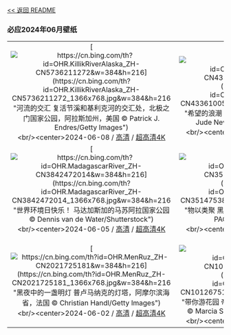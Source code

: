 [<< 返回 README](../../README.md)
### 必应2024年06月壁纸
||||
|:---:|:---:|:---:|
|[![https://cn.bing.com/th?id=OHR.KillikRiverAlaska_ZH-CN5736211272&w=384&h=216](https://cn.bing.com/th?id=OHR.KillikRiverAlaska_ZH-CN5736211272_1366x768.jpg&w=384&h=216 "河流的交汇&#10;复活节溪和基利克河的交汇处，北极之门国家公园，阿拉斯加州，美国&#10;© Patrick J. Endres/Getty Images")](https://cn.bing.com/search?q=%e5%8c%97%e6%9e%81%e4%b9%8b%e9%97%a8%e5%9b%bd%e5%ae%b6%e5%85%ac%e5%9b%ad&form=hpcapt&mkt=zh-cn&filters=HpDate:"20240607_1600")<br/><center>2024-06-08 / [高清](https://cn.bing.com/th?id=OHR.KillikRiverAlaska_ZH-CN5736211272_1920x1200.jpg&w=1920&h=1200) / [超高清4K](https://cn.bing.com/th?id=OHR.KillikRiverAlaska_ZH-CN5736211272_UHD.jpg&w=3840&h=2160)<center/>|[![https://cn.bing.com/th?id=OHR.HumpbackFamily_ZH-CN4336100531&w=384&h=216](https://cn.bing.com/th?id=OHR.HumpbackFamily_ZH-CN4336100531_1366x768.jpg&w=384&h=216 "希望的浪潮&#10;座头鲸家族，荷兰港，阿拉斯加州&#10;© Jude Newkirk/Amazing Aerial Agency")](https://cn.bing.com/search?q=%e4%b8%96%e7%95%8c%e6%b5%b7%e6%b4%8b%e6%97%a5&form=hpcapt&mkt=zh-cn&filters=HpDate:"20240606_1600")<br/><center>2024-06-07 / [高清](https://cn.bing.com/th?id=OHR.HumpbackFamily_ZH-CN4336100531_1920x1200.jpg&w=1920&h=1200) / [超高清4K](https://cn.bing.com/th?id=OHR.HumpbackFamily_ZH-CN4336100531_UHD.jpg&w=3840&h=2160)<center/>|[![https://cn.bing.com/th?id=OHR.CamargueFlamingos_ZH-CN4176922228&w=384&h=216](https://cn.bing.com/th?id=OHR.CamargueFlamingos_ZH-CN4176922228_1366x768.jpg&w=384&h=216 "有趣的野生动物!&#10;蓬德高鸟类公园的大红鹳，卡玛格，法国&#10;© Yann Guichaoua-Photos/Getty Images")](https://cn.bing.com/search?q=%e5%a4%a7%e7%ba%a2%e9%b9%b3&form=hpcapt&mkt=zh-cn&filters=HpDate:"20240605_1600")<br/><center>2024-06-06 / [高清](https://cn.bing.com/th?id=OHR.CamargueFlamingos_ZH-CN4176922228_1920x1200.jpg&w=1920&h=1200) / [超高清4K](https://cn.bing.com/th?id=OHR.CamargueFlamingos_ZH-CN4176922228_UHD.jpg&w=3840&h=2160)<center/>|
|[![https://cn.bing.com/th?id=OHR.MadagascarRiver_ZH-CN3842472014&w=384&h=216](https://cn.bing.com/th?id=OHR.MadagascarRiver_ZH-CN3842472014_1366x768.jpg&w=384&h=216 "世界环境日快乐！&#10;马达加斯加的马苏阿拉国家公园&#10;© Dennis van de Water/Shutterstock")](https://cn.bing.com/search?q=%e4%b8%96%e7%95%8c%e7%8e%af%e5%a2%83%e6%97%a5&form=hpcapt&mkt=zh-cn&filters=HpDate:"20240604_1600")<br/><center>2024-06-05 / [高清](https://cn.bing.com/th?id=OHR.MadagascarRiver_ZH-CN3842472014_1920x1200.jpg&w=1920&h=1200) / [超高清4K](https://cn.bing.com/th?id=OHR.MadagascarRiver_ZH-CN3842472014_UHD.jpg&w=3840&h=2160)<center/>|[![https://cn.bing.com/th?id=OHR.ChestnutBeeEater_ZH-CN3514753872&w=384&h=216](https://cn.bing.com/th?id=OHR.ChestnutBeeEater_ZH-CN3514753872_1366x768.jpg&w=384&h=216 "物以类聚&#10;黑胸蜂虎，巴迪亚国家公园，尼泊尔&#10;© PACO COMO/Shutterstock")](https://cn.bing.com/search?q=%e9%bb%91%e8%83%b8%e8%9c%82%e8%99%8e&form=hpcapt&mkt=zh-cn&filters=HpDate:"20240603_1600")<br/><center>2024-06-04 / [高清](https://cn.bing.com/th?id=OHR.ChestnutBeeEater_ZH-CN3514753872_1920x1200.jpg&w=1920&h=1200) / [超高清4K](https://cn.bing.com/th?id=OHR.ChestnutBeeEater_ZH-CN3514753872_UHD.jpg&w=3840&h=2160)<center/>|[![https://cn.bing.com/th?id=OHR.CopenhagenBicycles_ZH-CN3047958346&w=384&h=216](https://cn.bing.com/th?id=OHR.CopenhagenBicycles_ZH-CN3047958346_1366x768.jpg&w=384&h=216 "一起骑车去兜风吧&#10;哥本哈根的自行车，丹麦&#10;© Alphotographic/Getty Images")](https://cn.bing.com/search?q=%e4%b8%96%e7%95%8c%e8%87%aa%e8%a1%8c%e8%bd%a6%e6%97%a5&form=hpcapt&mkt=zh-cn&filters=HpDate:"20240602_1600")<br/><center>2024-06-03 / [高清](https://cn.bing.com/th?id=OHR.CopenhagenBicycles_ZH-CN3047958346_1920x1200.jpg&w=1920&h=1200) / [超高清4K](https://cn.bing.com/th?id=OHR.CopenhagenBicycles_ZH-CN3047958346_UHD.jpg&w=3840&h=2160)<center/>|
|[![https://cn.bing.com/th?id=OHR.MenRuz_ZH-CN2021725181&w=384&h=216](https://cn.bing.com/th?id=OHR.MenRuz_ZH-CN2021725181_1366x768.jpg&w=384&h=216 "黑夜中的一盏明灯&#10;普卢马纳克的灯塔，阿摩尔滨海省，法国&#10;© Christian Handl/Getty Images")](https://cn.bing.com/search?q=%e9%98%bf%e6%91%a9%e5%b0%94%e6%bb%a8%e6%b5%b7%e7%9c%81&form=hpcapt&mkt=zh-cn&filters=HpDate:"20240601_1600")<br/><center>2024-06-02 / [高清](https://cn.bing.com/th?id=OHR.MenRuz_ZH-CN2021725181_1920x1200.jpg&w=1920&h=1200) / [超高清4K](https://cn.bing.com/th?id=OHR.MenRuz_ZH-CN2021725181_UHD.jpg&w=3840&h=2160)<center/>|[![https://cn.bing.com/th?id=OHR.CancaoDoExilio_ZH-CN1012675104&w=384&h=216](https://cn.bing.com/th?id=OHR.CancaoDoExilio_ZH-CN1012675104_1366x768.jpg&w=384&h=216 "带你游花园&#10;帝王棕榈树，里约热内卢植物园，巴西&#10;© Marcia Silva de Mendonca/Getty Images")](https://cn.bing.com/search?q=%e9%87%8c%e7%ba%a6%e7%83%ad%e5%86%85%e5%8d%a2%e6%a4%8d%e7%89%a9%e5%9b%ad&form=hpcapt&mkt=zh-cn&filters=HpDate:"20240531_1600")<br/><center>2024-06-01 / [高清](https://cn.bing.com/th?id=OHR.CancaoDoExilio_ZH-CN1012675104_1920x1200.jpg&w=1920&h=1200) / [超高清4K](https://cn.bing.com/th?id=OHR.CancaoDoExilio_ZH-CN1012675104_UHD.jpg&w=3840&h=2160)<center/>